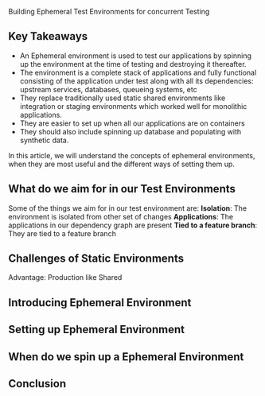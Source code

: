Building Ephemeral Test Environments for concurrent Testing
## Key Takeaways

* An Ephemeral environment is used to test our applications by spinning up the environment at the time of testing and destroying it thereafter.
* The environment is a complete stack of applications and fully functional consisting of the application under test along with all its dependencies: upstream services, databases, queueing systems, etc
* They replace traditionally used static shared environments like integration or staging environments which worked well for monolithic applications. 
* They are easier to set up when all our applications are on containers
* They should also include spinning up database and populating with synthetic data.

In this article, we will understand the concepts of ephemeral environments, when they are most useful and the different ways of setting them up.

## What do we aim for in our Test Environments
Some of the things we aim for in our test environment are:
**Isolation**: The environment is isolated from other set of changes
**Applications**: The applications in our dependency graph are present
**Tied to a feature branch**: They are tied to a feature branch

## Challenges of Static Environments
Advantage: Production like
Shared

## Introducing Ephemeral Environment

## Setting up Ephemeral Environment

## When do we spin up a Ephemeral Environment


## Conclusion
